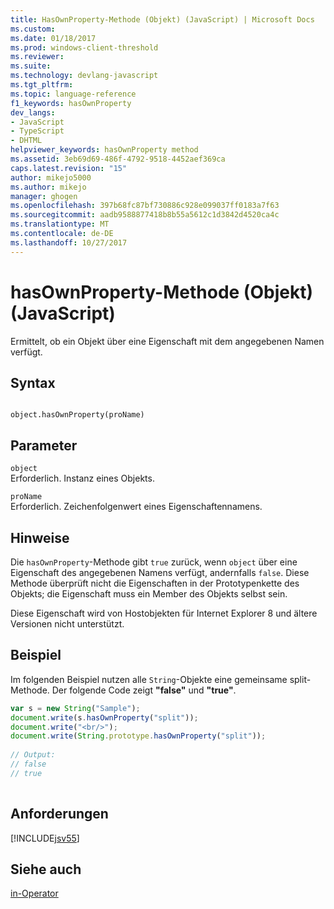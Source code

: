 ```yaml
---
title: HasOwnProperty-Methode (Objekt) (JavaScript) | Microsoft Docs
ms.custom: 
ms.date: 01/18/2017
ms.prod: windows-client-threshold
ms.reviewer: 
ms.suite: 
ms.technology: devlang-javascript
ms.tgt_pltfrm: 
ms.topic: language-reference
f1_keywords: hasOwnProperty
dev_langs:
- JavaScript
- TypeScript
- DHTML
helpviewer_keywords: hasOwnProperty method
ms.assetid: 3eb69d69-486f-4792-9518-4452aef369ca
caps.latest.revision: "15"
author: mikejo5000
ms.author: mikejo
manager: ghogen
ms.openlocfilehash: 397b68fc87bf730886c928e099037ff0183a7f63
ms.sourcegitcommit: aadb9588877418b8b55a5612c1d3842d4520ca4c
ms.translationtype: MT
ms.contentlocale: de-DE
ms.lasthandoff: 10/27/2017
---
```

# <a name="hasownproperty-method-object-javascript"></a>hasOwnProperty-Methode (Objekt) (JavaScript)
Ermittelt, ob ein Objekt über eine Eigenschaft mit dem angegebenen Namen verfügt.  
  
## <a name="syntax"></a>Syntax  
  
```  
  
object.hasOwnProperty(proName)  
```  
  
## <a name="parameters"></a>Parameter  
 `object`  
 Erforderlich. Instanz eines Objekts.  
  
 `proName`  
 Erforderlich. Zeichenfolgenwert eines Eigenschaftennamens.  
  
## <a name="remarks"></a>Hinweise  
 Die `hasOwnProperty`-Methode gibt `true` zurück, wenn `object` über eine Eigenschaft des angegebenen Namens verfügt, andernfalls `false`. Diese Methode überprüft nicht die Eigenschaften in der Prototypenkette des Objekts; die Eigenschaft muss ein Member des Objekts selbst sein.  
  
 Diese Eigenschaft wird von Hostobjekten für Internet Explorer 8 und ältere Versionen nicht unterstützt.  
  
## <a name="example"></a>Beispiel  
 Im folgenden Beispiel nutzen alle `String`-Objekte eine gemeinsame split-Methode. Der folgende Code zeigt **"false"** und **"true"**.  
  
```JavaScript  
var s = new String("Sample");  
document.write(s.hasOwnProperty("split"));  
document.write("<br/>");  
document.write(String.prototype.hasOwnProperty("split"));  
  
// Output:  
// false  
// true  
  
```  
  
## <a name="requirements"></a>Anforderungen  
 [!INCLUDE[jsv55](../../javascript/reference/includes/jsv55-md.md)]  
  
## <a name="see-also"></a>Siehe auch  
 [in-Operator](../../javascript/reference/in-operator-decrementjavascript.md)